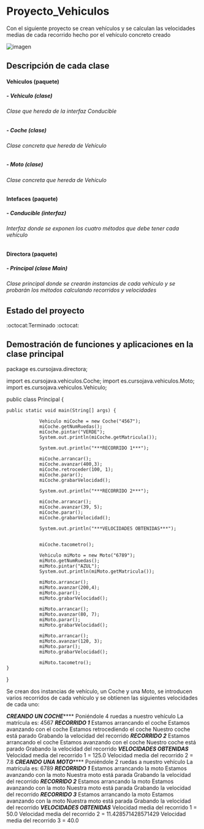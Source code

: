 # Proyecto_Vehiculos
Con el siguiente proyecto se crean vehículos y se calculan las velocidades medias de cada recorrido hecho por el vehículo concreto creado


![imagen](https://github.com/AlosProg/Proyecto_Vehiculos/assets/125483177/a1a29972-e198-402b-a45a-d6961b449fee)

## **Descripción de cada clase**

#### **Vehiculos (paquete)**
##### - Vehiculo (clase)
######  Clase que hereda de la interfaz Conducible
##### - Coche (clase)
######  Clase concreta que hereda de Vehículo
##### - Moto (clase)
######  Clase concreta que hereda de Vehículo
#### **Intefaces (paquete)**
##### - Conducible (interfaz)
######  Interfaz donde se exponen los cuatro métodos que debe tener cada vehículo
#### **Directora (paquete)**
##### - Principal (clase Main)
######  Clase principal donde se crearán instancias de cada vehículo y se probarán los métodos calculando recorridos y velocidades

## **Estado del proyecto**

:octocat:Terminado :octocat:

## **Demostración de funciones y aplicaciones en la clase principal**

package es.cursojava.directora;

import es.cursojava.vehiculos.Coche;
import es.cursojava.vehiculos.Moto;
import es.cursojava.vehiculos.Vehiculo;


public class Principal {

	public static void main(String[] args) {
		
				Vehiculo miCoche = new Coche("4567");
				miCoche.getNumRuedas();
				miCoche.pintar("VERDE");
				System.out.println(miCoche.getMatricula());
				
				System.out.println("***RECORRIDO 1***");
				
				miCoche.arrancar();
				miCoche.avanzar(400,3);
				miCoche.retroceder(100, 1);
				miCoche.parar();
				miCoche.grabarVelocidad();
				
				System.out.println("***RECORRIDO 2***");
				
				miCoche.arrancar();
				miCoche.avanzar(39, 5);
				miCoche.parar();
				miCoche.grabarVelocidad();
				
				System.out.println("***VELOCIDADES OBTENIDAS***");
				
				
				miCoche.tacometro();
			
				Vehiculo miMoto = new Moto("6789");
				miMoto.getNumRuedas();
				miMoto.pintar("AZUL");
				System.out.println(miMoto.getMatricula());
				
				miMoto.arrancar();
				miMoto.avanzar(200,4);
				miMoto.parar();
				miMoto.grabarVelocidad();
				
				miMoto.arrancar();
				miMoto.avanzar(80, 7);
				miMoto.parar();
				miMoto.grabarVelocidad();
				
				miMoto.arrancar();
				miMoto.avanzar(120, 3);
				miMoto.parar();
				miMoto.grabarVelocidad();
				
				miMoto.tacometro();
	}
}

Se crean dos instancias de vehículo, un Coche y una Moto, se introducen varios recorridos de cada vehículo y se obtienen las siguientes velocidades de cada uno:

*********CREANDO UN COCHE*************
Poniéndole 4 ruedas a nuestro vehículo
La matrícula es: 4567
***RECORRIDO 1***
Estamos arrancando el coche
Estamos avanzando con el coche
Estamos retrocediendo el coche
Nuestro coche está parado
Grabando la velocidad del recorrido
***RECORRIDO 2***
Estamos arrancando el coche
Estamos avanzando con el coche
Nuestro coche está parado
Grabando la velocidad del recorrido
***VELOCIDADES OBTENIDAS***
Velocidad media del recorrido 1 = 125.0
Velocidad media del recorrido 2 = 7.8
*********CREANDO UNA MOTO*************
Poniéndole 2 ruedas a nuestro vehículo
La matrícula es: 6789
***RECORRIDO 1***
Estamos arrancando la moto
Estamos avanzando con la moto
Nuestra moto está parada
Grabando la velocidad del recorrido
***RECORRIDO 2***
Estamos arrancando la moto
Estamos avanzando con la moto
Nuestra moto está parada
Grabando la velocidad del recorrido
***RECORRIDO 3***
Estamos arrancando la moto
Estamos avanzando con la moto
Nuestra moto está parada
Grabando la velocidad del recorrido
***VELOCIDADES OBTENIDAS***
Velocidad media del recorrido 1 = 50.0
Velocidad media del recorrido 2 = 11.428571428571429
Velocidad media del recorrido 3 = 40.0



